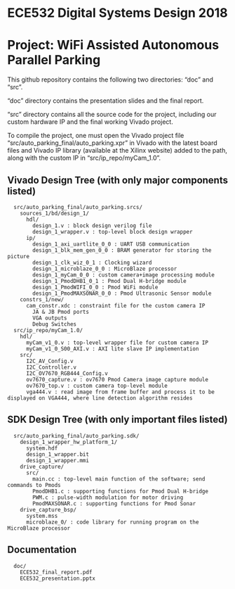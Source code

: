 # ECE532 Digital Systems Design 2018
# Project: WiFi Assisted Autonomous Parallel Parking

This github repository contains the following two directories: “doc” and “src”.

“doc” directory contains the presentation slides and the final report.

“src” directory contains all the source code for the project, including our custom hardware IP and the final working Vivado project. 

To compile the project, one must open the Vivado project file “src/auto_parking_final/auto_parking.xpr” in Vivado with the latest board files and Vivado IP library (available at the Xilinx website) added to the path, along with the custom IP in “src/ip_repo/myCam_1.0”. 

## Vivado Design Tree (with only major components listed)
```
  src/auto_parking_final/auto_parking.srcs/
    sources_1/bd/design_1/
      hdl/
        design_1.v : block design verilog file
        design_1_wrapper.v : top-level block design wrapper
      ip/
        design_1_axi_uartlite_0_0 : UART USB communication
        design_1_blk_mem_gen_0_0 : BRAM generator for storing the picture
        design_1_clk_wiz_0_1 : Clocking wizard
        design_1_microblaze_0_0 : MicroBlaze processor
        design_1_myCam_0_0 : custom camera+image processing module
        design_1_PmodDHB1_0_1 : Pmod Dual H-bridge module
        design_1_PmodWIFI_0_0 : Pmod WiFi module
        design_1_PmodMAXSONAR_0_0 : Pmod Ultrasonic Sensor module
    constrs_1/new/
      cam_constr.xdc : constraint file for the custom camera IP 
        JA & JB Pmod ports
        VGA outputs
        Debug Switches
  src/ip_repo/myCam_1.0/
    hdl/
      myCam_v1_0.v : top-level wrapper file for custom camera IP
      myCam_v1_0_S00_AXI.v : AXI lite slave IP implementation
    src/
      I2C_AV_Config.v 
      I2C_Controller.v
      I2C_OV7670_RGB444_Config.v
      ov7670_capture.v : ov7670 Pmod Camera image capture module
      ov7670_top.v : custom camera top-level module
      vga444.v : read image from frame buffer and process it to be displayed on VGA444, where line detection algorithm resides
```

## SDK Design Tree (with only important files listed)
```
  src/auto_parking_final/auto_parking.sdk/
    design_1_wrapper_hw_platform_1/
      system.hdf
      design_1_wrapper.bit
      design_1_wrapper.mmi
    drive_capture/
      src/
        main.cc : top-level main function of the software; send commands to Pmods
        PmodDHB1.c : supporting functions for Pmod Dual H-bridge
        PWM.c : pulse-width modulation for motor driving
        PmodMAXSONAR.c : supporting functions for Pmod Sonar
    drive_capture_bsp/
      system.mss
      microblaze_0/ : code library for running program on the MicroBlaze processor
```

## Documentation
```
  doc/
    ECE532_final_report.pdf
    ECE532_presentation.pptx
```
